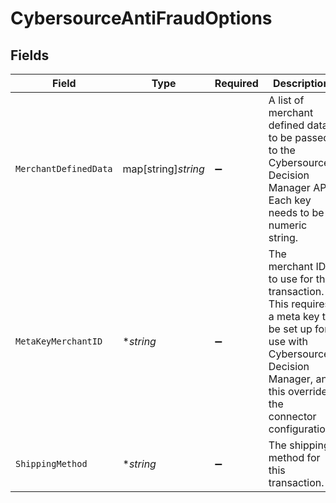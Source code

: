 # CybersourceAntiFraudOptions


## Fields

| Field                                                                                                                                                                         | Type                                                                                                                                                                          | Required                                                                                                                                                                      | Description                                                                                                                                                                   | Example                                                                                                                                                                       |
| ----------------------------------------------------------------------------------------------------------------------------------------------------------------------------- | ----------------------------------------------------------------------------------------------------------------------------------------------------------------------------- | ----------------------------------------------------------------------------------------------------------------------------------------------------------------------------- | ----------------------------------------------------------------------------------------------------------------------------------------------------------------------------- | ----------------------------------------------------------------------------------------------------------------------------------------------------------------------------- |
| `MerchantDefinedData`                                                                                                                                                         | map[string]*string*                                                                                                                                                           | :heavy_minus_sign:                                                                                                                                                            | A list of merchant defined data to be passed to the Cybersource Decision Manager API. Each key needs to be a numeric string.                                                  | {<br/>"1": "data"<br/>}                                                                                                                                                       |
| `MetaKeyMerchantID`                                                                                                                                                           | **string*                                                                                                                                                                     | :heavy_minus_sign:                                                                                                                                                            | The merchant ID to use for this transaction. This requires a meta key to be set up for use with Cybersource Decision Manager, and this overrides the connector configuration. | merchant-1234                                                                                                                                                                 |
| `ShippingMethod`                                                                                                                                                              | **string*                                                                                                                                                                     | :heavy_minus_sign:                                                                                                                                                            | The shipping method for this transaction.                                                                                                                                     | sameday                                                                                                                                                                       |